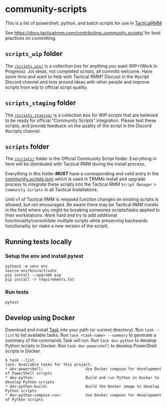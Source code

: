# community-scripts
This is a list of powershell, python, and batch scripts for use in [TacticalRMM](https://github.com/wh1te909/tacticalrmm)

See <https://docs.tacticalrmm.com/contributing_community_scripts/> for best practices on committing.

## `scripts_wip` folder

The [`/scripts_wip/`](https://github.com/amidaware/community-scripts/tree/main/scripts_wip) is a collection box for anything you want WIP=(Work In Progress). Jot ideas, not completed scripts, all commits welcome. Have some time and want to help with Tactical RMM? Discuss in the #script Discord channel and toss around ideas with other people and improve scripts from wip to official script quality.

## `scripts_staging` folder

The [`/scripts_staging/`](https://github.com/amidaware/community-scripts/tree/main/scripts_staging) is a collection box for WIP scripts that are believed to be ready for official "Community Scripts" integration. Please test these scripts, and provide feedback on the quality of the script in the Discord #scripts channel.

## `scripts` folder

The [`/scripts/`](https://github.com/amidaware/community-scripts/tree/main/scripts) folder is the Official Community Script folder. Everything in here will be distributed with Tactical RMM during the install process. 

Everything in this folder **_MUST_** have a corresponding and valid entry in the [community_scripts.json](https://github.com/amidaware/community-scripts/blob/main/community_scripts.json) which is used in TRMMs install and upgrade process to integrate these scripts into the Tactical RMM `Script Manager` > `Community Scripts` in all Tactical Installations.

Until v1 of Tactical RMM is released function changes on existing scripts is allowed, but not encouraged. Be aware there may be Tactical RMM installs in the field where you might be breaking someones scripts/tasks applied to their workstations. Work hard and try to add additional functionality/consolidate multiple scripts while preserving backwards functionality (or make a new version of the script).

## Running tests locally

### Setup the env and install pytest
```
python3 -m venv env
source env/bin/activate
pip install --upgrade pip
pip install -r requirements.txt
```

### Run tests
```
pytest
```

## Develop using Docker

Download and install [Task][] into your path (or current directory). Run `task --list` to list available tasks. Run `task <task-name> --summary` to generate a summary of the commands Task will run. Run `task dev-python` to develop Python scripts in Docker. Run `task dev-powershell` to develop PowerShell scripts in Docker.

```text
$ task --list
task: Available tasks for this project:
* dev-powershell:                   Use Docker compose for development of PowerShell scripts
* dev-python:                       Build and run Python in Docker to develop Python scripts
* dev-python-build:                 Build the Docker image to develop Python scripts
* dev-python-compose-run:           Use Docker compose for development of Python scripts
```

[Task]: https://github.com/go-task/task/releases
